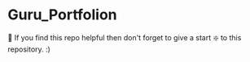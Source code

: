 # Guru_Portfolion
🙏 If you find this repo helpful then don't forget to give a start ❇️  to this repository. :)
